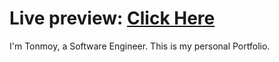 # Live preview: [Click Here](https://tonmoy7722.github.io/Tonmoy-Portfolio/)

I'm Tonmoy, a Software Engineer. This is my personal Portfolio.



